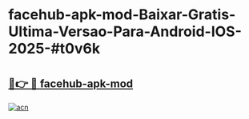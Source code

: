 # facehub-apk-mod-Baixar-Gratis-Ultima-Versao-Para-Android-IOS-2025-#t0v6k

# <h2><a href="https://ainizakaria.my?title=facehub-apk-mod&ref=24M">🔗👉 🔴 facehub-apk-mod</a></h2>

[![acn](https://github.com/user-attachments/assets/0f9c940e-d8b0-45ae-aac7-cd30a18b3e1c)](https://ainizakaria.my?title=facehub-apk-mod&ref=24M)

